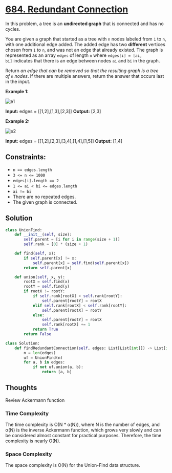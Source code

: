 # [684. Redundant Connection](https://leetcode.com/problems/redundant-connection/)

In this problem, a tree is an **undirected graph** that is connected and has no cycles.

You are given a graph that started as a tree with `n` nodes labeled from `1` to `n`, with one additional edge added. The added edge has two **different** vertices chosen from `1` to `n`, and was not an edge that already existed. The graph is represented as an array `edges` of length `n` where `edges[i] = [ai, bi]` indicates that there is an edge between nodes `ai` and `bi` in the graph.

Return *an edge that can be removed so that the resulting graph is a tree of* `n` *nodes*. If there are multiple answers, return the answer that occurs last in the input.

**Example 1:**

![e1](https://assets.leetcode.com/uploads/2021/05/02/reduntant1-1-graph.jpg)

**Input:** edges = [[1,2],[1,3],[2,3]]
**Output:** [2,3]

**Example 2:**

![e2](https://assets.leetcode.com/uploads/2021/05/02/reduntant1-2-graph.jpg)

**Input:** edges = [[1,2],[2,3],[3,4],[1,4],[1,5]]
**Output:** [1,4]

## **Constraints:**

- `n == edges.length`
- `3 <= n <= 1000`
- `edges[i].length == 2`
- `1 <= ai < bi <= edges.length`
- `ai != bi`
- There are no repeated edges.
- The given graph is connected.

## Solution

```python
class UnionFind:
    def __init__(self, size):
        self.parent = [i for i in range(size + 1)]
        self.rank = [0] * (size + 1)

    def find(self, x):
        if self.parent[x] != x:
            self.parent[x] = self.find(self.parent[x])
        return self.parent[x]

    def union(self, x, y):
        rootX = self.find(x)
        rootY = self.find(y)
        if rootX != rootY:
            if self.rank[rootX] > self.rank[rootY]:
                self.parent[rootY] = rootX
            elif self.rank[rootX] < self.rank[rootY]:
                self.parent[rootX] = rootY
            else:
                self.parent[rootY] = rootX
                self.rank[rootX] += 1
            return True
        return False

class Solution:
    def findRedundantConnection(self, edges: List[List[int]]) -> List[int]:
        n = len(edges)
        uf = UnionFind(n)
        for a, b in edges:
            if not uf.union(a, b):
                return [a, b]


```

## Thoughts

Review Ackermann function

### Time Complexity

The time complexity is O(N * α(N)), where N is the number of edges, and α(N) is the inverse Ackermann function, which grows very slowly and can be considered almost constant for practical purposes. Therefore, the time complexity is nearly O(N).

### Space Complexity

The space complexity is O(N) for the Union-Find data structure.
